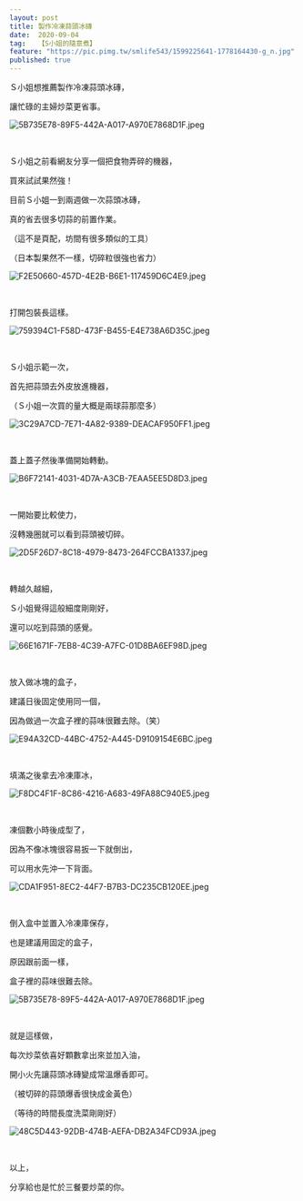 ```yaml
---
layout: post
title: 製作冷凍蒜頭冰磚
date:  2020-09-04
tag:   【S小姐的隨意煮】
feature: "https://pic.pimg.tw/smlife543/1599225641-1778164430-g_n.jpg"
published: true 
---
```

<p>Ｓ小姐想推薦製作冷凍蒜頭冰磚，</p>

<p>讓忙碌的主婦炒菜更省事。</p>

<p><img alt="5B735E78-89F5-442A-A017-A970E7868D1F.jpeg" src="https://pic.pimg.tw/smlife543/1599225641-1778164430-g_n.jpg" title="5B735E78-89F5-442A-A017-A970E7868D1F.jpeg"></p>

<p>&nbsp;</p>

<p>Ｓ小姐之前看網友分享一個把食物弄碎的機器，</p>

<p>買來試試果然強！</p>

<p>目前Ｓ小姐一到兩週做一次蒜頭冰磚，</p>

<p>真的省去很多切蒜的前置作業。</p>

<p>（這不是頁配，坊間有很多類似的工具）</p>

<p>（日本製果然不一樣，切碎粒很強也省力）</p>

<p><img alt="F2E50660-457D-4E2B-B6E1-117459D6C4E9.jpeg" src="https://pic.pimg.tw/smlife543/1599225611-3234955867-g_n.jpg" title="F2E50660-457D-4E2B-B6E1-117459D6C4E9.jpeg"></p>

<p>&nbsp;</p>

<p>打開包裝長這樣。</p>

<p><img alt="759394C1-F58D-473F-B455-E4E738A6D35C.jpeg" src="https://pic.pimg.tw/smlife543/1599225618-2300389829-g_n.jpg" title="759394C1-F58D-473F-B455-E4E738A6D35C.jpeg"></p>

<p>&nbsp;</p>

<p>Ｓ小姐示範一次，</p>

<p>首先把蒜頭去外皮放進機器，</p>

<p>（Ｓ小姐一次買的量大概是兩球蒜那麼多）</p>

<p><img alt="3C29A7CD-7E71-4A82-9389-DEACAF950FF1.jpeg" src="https://pic.pimg.tw/smlife543/1599225634-1772900539-g_n.jpg" title="3C29A7CD-7E71-4A82-9389-DEACAF950FF1.jpeg"></p>

<p>&nbsp;</p>

<p>蓋上蓋子然後準備開始轉動。</p>

<p><img alt="B6F72141-4031-4D7A-A3CB-7EAA5EE5D8D3.jpeg" src="https://pic.pimg.tw/smlife543/1599225633-3559820203-g_n.jpg" title="B6F72141-4031-4D7A-A3CB-7EAA5EE5D8D3.jpeg"></p>

<p>&nbsp;</p>

<p>一開始要比較使力，</p>

<p>沒轉幾圈就可以看到蒜頭被切碎。</p>

<p><img alt="2D5F26D7-8C18-4979-8473-264FCCBA1337.jpeg" src="https://pic.pimg.tw/smlife543/1599225634-404085022-g_n.jpg" title="2D5F26D7-8C18-4979-8473-264FCCBA1337.jpeg"></p>

<p>&nbsp;</p>

<p>轉越久越細，</p>

<p>Ｓ小姐覺得這般細度剛剛好，</p>

<p>還可以吃到蒜頭的感覺。</p>

<p><img alt="66E1671F-7EB8-4C39-A7FC-01D8BA6EF98D.jpeg" src="https://pic.pimg.tw/smlife543/1599225634-2040289461-g_n.jpg" title="66E1671F-7EB8-4C39-A7FC-01D8BA6EF98D.jpeg"></p>

<p>&nbsp;</p>

<p>放入做冰塊的盒子，</p>

<p>建議日後固定使用同一個，</p>

<p>因為做過一次盒子裡的蒜味很難去除。（笑）</p>

<p><img alt="E94A32CD-44BC-4752-A445-D9109154E6BC.jpeg" src="https://pic.pimg.tw/smlife543/1599225638-1236074872-g_n.jpg" title="E94A32CD-44BC-4752-A445-D9109154E6BC.jpeg"></p>

<p>&nbsp;</p>

<p>填滿之後拿去冷凍庫冰，</p>

<p><img alt="F8DC4F1F-8C86-4216-A683-49FA88C940E5.jpeg" src="https://pic.pimg.tw/smlife543/1599225639-106058204-g_n.jpg" title="F8DC4F1F-8C86-4216-A683-49FA88C940E5.jpeg"></p>

<p>&nbsp;</p>

<p>凍個數小時後成型了，</p>

<p>因為不像冰塊很容易扳一下就倒出，</p>

<p>可以用水先沖一下背面。</p>

<p><img alt="CDA1F951-8EC2-44F7-B7B3-DC235CB120EE.jpeg" src="https://pic.pimg.tw/smlife543/1599225639-1246329149-g_n.jpg" title="CDA1F951-8EC2-44F7-B7B3-DC235CB120EE.jpeg"></p>

<p>&nbsp;</p>

<p>倒入盒中並置入冷凍庫保存，</p>

<p>也是建議用固定的盒子，</p>

<p>原因跟前面一樣，</p>

<p>盒子裡的蒜味很難去除。</p>

<p><img alt="5B735E78-89F5-442A-A017-A970E7868D1F.jpeg" src="https://pic.pimg.tw/smlife543/1599225641-1778164430-g_n.jpg" title="5B735E78-89F5-442A-A017-A970E7868D1F.jpeg"></p>

<p>&nbsp;</p>

<p>就是這樣做，</p>

<p>每次炒菜依喜好顆數拿出來並加入油，</p>

<p>開小火先讓蒜頭冰磚變成常溫爆香即可。</p>

<p>（被切碎的蒜頭爆香很快成金黃色）</p>

<p>（等待的時間長度洗菜剛剛好）</p>

<p><img alt="48C5D443-92DB-474B-AEFA-DB2A34FCD93A.jpeg" src="https://pic.pimg.tw/smlife543/1599225646-3828620760-g_n.jpg" title="48C5D443-92DB-474B-AEFA-DB2A34FCD93A.jpeg"></p>

<p>&nbsp;</p>

<p>以上，</p>

<p>分享給也是忙於三餐要炒菜的你。</p>

